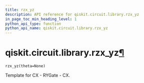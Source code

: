 ```yaml
---
title: rzx_yz
description: API reference for qiskit.circuit.library.rzx_yz
in_page_toc_min_heading_level: 1
python_api_type: function
python_api_name: qiskit.circuit.library.rzx_yz
---
```


# qiskit.circuit.library.rzx\_yz[¶](#qiskit-circuit-library-rzx-yz "Permalink to this headline")

<span id="qiskit.circuit.library.rzx_yz" />

`rzx_yz(theta=None)`

Template for CX - RYGate - CX.

